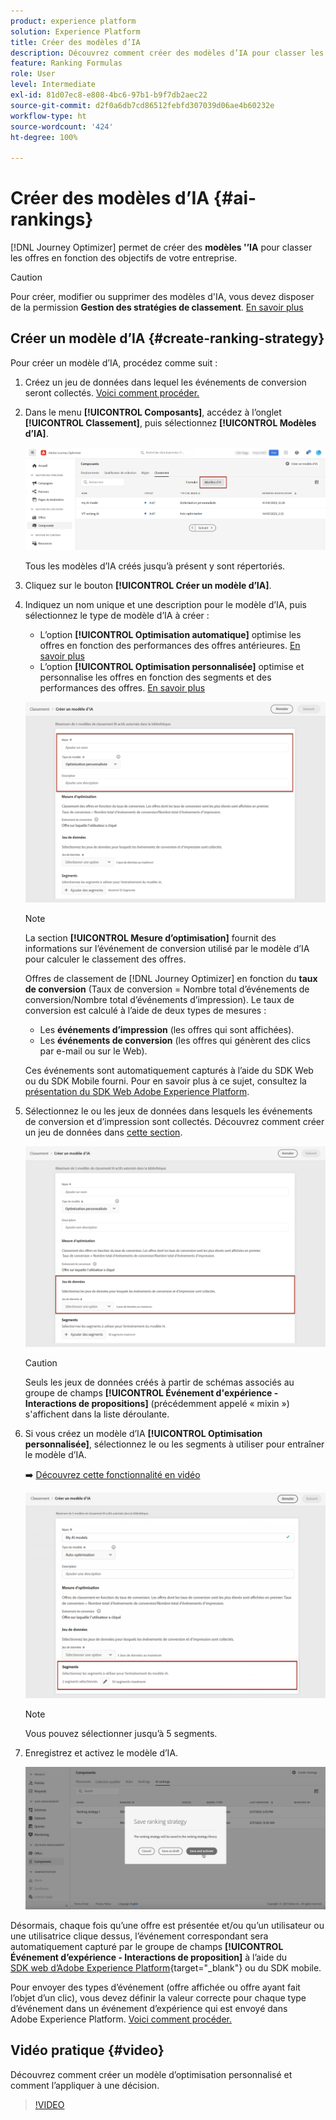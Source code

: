 ```yaml
---
product: experience platform
solution: Experience Platform
title: Créer des modèles d’IA
description: Découvrez comment créer des modèles d’IA pour classer les offres.
feature: Ranking Formulas
role: User
level: Intermediate
exl-id: 81d07ec8-e808-4bc6-97b1-b9f7db2aec22
source-git-commit: d2f0a6db7cd86512febfd307039d06ae4b60232e
workflow-type: ht
source-wordcount: '424'
ht-degree: 100%

---
```


# Créer des modèles d’IA {#ai-rankings}

[!DNL Journey Optimizer] permet de créer des **modèles &#39;’IA** pour classer les offres en fonction des objectifs de votre entreprise.

>[!CAUTION]
>
>Pour créer, modifier ou supprimer des modèles d&#39;IA, vous devez disposer de la permission **Gestion des stratégies de classement**. [En savoir plus](../../administration/high-low-permissions.md#manage-ranking-strategies)

## Créer un modèle d’IA {#create-ranking-strategy}

Pour créer un modèle d’IA, procédez comme suit :

1. Créez un jeu de données dans lequel les événements de conversion seront collectés. [Voici comment procéder.](../data-collection/create-dataset.md)

1. Dans le menu **[!UICONTROL Composants]**, accédez à l’onglet **[!UICONTROL Classement]**, puis sélectionnez **[!UICONTROL Modèles d’IA]**.

   ![](../assets/ai-ranking-list.png)

   Tous les modèles d’IA créés jusqu’à présent y sont répertoriés.

1. Cliquez sur le bouton **[!UICONTROL Créer un modèle d’IA]**.

1. Indiquez un nom unique et une description pour le modèle d’IA, puis sélectionnez le type de modèle d’IA à créer :

   * L’option **[!UICONTROL Optimisation automatique]** optimise les offres en fonction des performances des offres antérieures. [En savoir plus](auto-optimization-model.md)
   * L’option **[!UICONTROL Optimisation personnalisée]** optimise et personnalise les offres en fonction des segments et des performances des offres. [En savoir plus](personalized-optimization-model.md)

   ![](../assets/ai-ranking-fields.png)

   >[!NOTE]
   >
   >La section **[!UICONTROL Mesure d’optimisation]** fournit des informations sur l’événement de conversion utilisé par le modèle d’IA pour calculer le classement des offres.
   >
   >Offres de classement de [!DNL Journey Optimizer] en fonction du **taux de conversion** (Taux de conversion = Nombre total d’événements de conversion/Nombre total d’événements d’impression). Le taux de conversion est calculé à l’aide de deux types de mesures :
   >* Les **événements d’impression** (les offres qui sont affichées).
   >* Les **événements de conversion** (les offres qui génèrent des clics par e-mail ou sur le Web).
   >
   >Ces événements sont automatiquement capturés à l’aide du SDK Web ou du SDK Mobile fourni. Pour en savoir plus à ce sujet, consultez la [présentation du SDK Web Adobe Experience Platform](https://experienceleague.adobe.com/docs/experience-platform/edge/home.html?lang=fr).

1. Sélectionnez le ou les jeux de données dans lesquels les événements de conversion et d’impression sont collectés. Découvrez comment créer un jeu de données dans [cette section](../data-collection/create-dataset.md). <!--This dataset needs to be associated with a schema that must have the **[!UICONTROL Proposition Interactions]** field group (previously known as mixin) associated with it.-->

   ![](../assets/ai-ranking-dataset-id.png)

   >[!CAUTION]
   >
   >Seuls les jeux de données créés à partir de schémas associés au groupe de champs **[!UICONTROL Événement d&#39;expérience - Interactions de propositions]** (précédemment appelé « mixin ») s&#39;affichent dans la liste déroulante.

1. Si vous créez un modèle d’IA **[!UICONTROL Optimisation personnalisée]**, sélectionnez le ou les segments à utiliser pour entraîner le modèle d’IA.

   ➡️ [Découvrez cette fonctionnalité en vidéo](#video)

   ![](../assets/ai-ranking-segments.png)

   >[!NOTE]
   >
   >Vous pouvez sélectionner jusqu’à 5 segments.

1. Enregistrez et activez le modèle d’IA.

   ![](../assets/ai-ranking-save-activate.png)

<!--At this point, you must have:

* created the AI model,
* defined which type of event you want to capture - offer displayed (impression) and/or offer clicked (conversion),
* and in which dataset you want to collect the event data.-->

Désormais, chaque fois quʼune offre est présentée et/ou qu’un utilisateur ou une utilisatrice clique dessus, lʼévénement correspondant sera automatiquement capturé par le groupe de champs **[!UICONTROL Événement dʼexpérience - Interactions de proposition]** à lʼaide du [SDK web d’Adobe Experience Platform](https://experienceleague.adobe.com/docs/experience-platform/edge/web-sdk-faq.html?lang=fr#what-is-adobe-experience-platform-web-sdk%3F){target="_blank"} ou du SDK mobile.

Pour envoyer des types d’événement (offre affichée ou offre ayant fait l’objet d’un clic), vous devez définir la valeur correcte pour chaque type d’événement dans un événement d’expérience qui est envoyé dans Adobe Experience Platform. [Voici comment procéder.](../data-collection/schema-requirement.md)

## Vidéo pratique {#video}

Découvrez comment créer un modèle d’optimisation personnalisé et comment l’appliquer à une décision.

>[!VIDEO](https://video.tv.adobe.com/v/3419954?quality=12)
